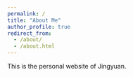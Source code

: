 ```yaml
---
permalink: /
title: "About Me"
author_profile: true
redirect_from: 
  - /about/
  - /about.html
---
```


This is the personal website of Jingyuan. 

